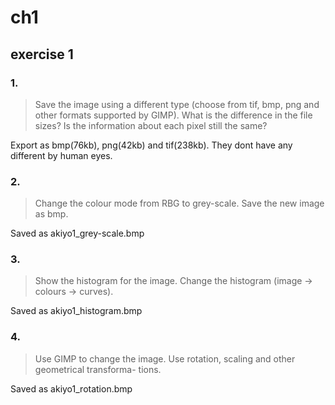 # ch1

## exercise 1

### 1.
>Save the image using a different type (choose from tif, bmp, png and other formats supported by GIMP). What is the difference in the file sizes? Is the information about each pixel still the same?

Export as bmp(76kb), png(42kb) and tif(238kb). They dont have any different by human eyes.

### 2.
> Change the colour mode from RBG to grey-scale. Save the new image as bmp.

Saved as akiyo1_grey-scale.bmp

### 3.
> Show the histogram for the image. Change the histogram (image → colours → curves).

 Saved as akiyo1_histogram.bmp
 
### 4. 
> Use GIMP to change the image. Use rotation, scaling and other geometrical transforma- tions. 

 Saved as akiyo1_rotation.bmp



